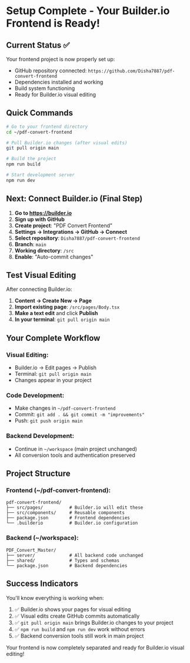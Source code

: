 # Setup Complete - Your Builder.io Frontend is Ready!

## Current Status ✅

Your frontend project is now properly set up:
- GitHub repository connected: `https://github.com/Disha7887/pdf-convert-frontend`
- Dependencies installed and working
- Build system functioning
- Ready for Builder.io visual editing

## Quick Commands

```bash
# Go to your frontend directory
cd ~/pdf-convert-frontend

# Pull Builder.io changes (after visual edits)
git pull origin main

# Build the project
npm run build

# Start development server
npm run dev
```

## Next: Connect Builder.io (Final Step)

1. **Go to https://builder.io**
2. **Sign up with GitHub**
3. **Create project**: "PDF Convert Frontend"
4. **Settings → Integrations → GitHub → Connect**
5. **Select repository**: `Disha7887/pdf-convert-frontend`
6. **Branch**: `main`
7. **Working directory**: `/src`
8. **Enable**: "Auto-commit changes"

## Test Visual Editing

After connecting Builder.io:
1. **Content → Create New → Page**
2. **Import existing page**: `/src/pages/Body.tsx`
3. **Make a text edit** and click **Publish**
4. **In your terminal**: `git pull origin main`

## Your Complete Workflow

### Visual Editing:
- Builder.io → Edit pages → Publish
- Terminal: `git pull origin main`
- Changes appear in your project

### Code Development:
- Make changes in `~/pdf-convert-frontend`
- Commit: `git add . && git commit -m "improvements"`
- Push: `git push origin main`

### Backend Development:
- Continue in `~/workspace` (main project unchanged)
- All conversion tools and authentication preserved

## Project Structure

### Frontend (~/pdf-convert-frontend):
```
pdf-convert-frontend/
├── src/pages/          # Builder.io will edit these
├── src/components/     # Reusable components
├── package.json        # Frontend dependencies
└── .builderio          # Builder.io configuration
```

### Backend (~/workspace):
```
PDF_Convert_Master/
├── server/             # All backend code unchanged
├── shared/             # Types and schemas
└── package.json        # Backend dependencies
```

## Success Indicators

You'll know everything is working when:
1. ✅ Builder.io shows your pages for visual editing
2. ✅ Visual edits create GitHub commits automatically
3. ✅ `git pull origin main` brings Builder.io changes to your project
4. ✅ `npm run build` and `npm run dev` work without errors
5. ✅ Backend conversion tools still work in main project

Your frontend is now completely separated and ready for Builder.io visual editing!